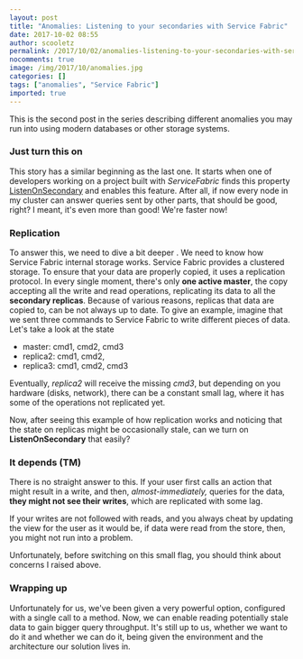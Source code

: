 ```yaml
---
layout: post
title: "Anomalies: Listening to your secondaries with Service Fabric"
date: 2017-10-02 08:55
author: scooletz
permalink: /2017/10/02/anomalies-listening-to-your-secondaries-with-service-fabric/
nocomments: true
image: /img/2017/10/anomalies.jpg
categories: []
tags: ["anomalies", "Service Fabric"]
imported: true
---
```


This is the second post in the series describing different anomalies you may run into using modern databases or other storage systems.

### Just turn this on

This story has a similar beginning as the last one. It starts when one of developers working on a project built with *ServiceFabric* finds this property [ListenOnSecondary](https://docs.microsoft.com/en-us/dotnet/api/microsoft.servicefabric.services.communication.runtime.servicereplicalistener.listenonsecondary?view=azure-dotnet) and enables this feature. After all, if now every node in my cluster can answer queries sent by other parts, that should be good, right? I meant, it's even more than good! We're faster now!

### Replication

To answer this, we need to dive a bit deeper . We need to know how Service Fabric internal storage works. Service Fabric provides a clustered storage. To ensure that your data are properly copied, it uses a replication protocol. In every single moment, there's only **one active master**, the copy accepting all the write and read operations, replicating its data to all the **secondary replicas**. Because of various reasons, replicas that data are copied to, can be not always up to date. To give an example, imagine that we sent three commands to Service Fabric to write different pieces of data. Let's take a look at the state

* master: cmd1, cmd2, cmd3
* replica2: cmd1, cmd2,
* replica3: cmd1, cmd2, cmd3

Eventually, *replica2* will receive the missing *cmd3*, but depending on you hardware (disks, network), there can be a constant small lag, where it has some of the operations not replicated yet.

Now, after seeing this example of how replication works and noticing that the state on replicas might be occasionally stale, can we turn on **ListenOnSecondary** that easily?

### It depends (TM)

There is no straight answer to this. If your user first calls an action that might result in a write, and then, *almost-immediately,* queries for the data, **they might not see their writes**, which are replicated with some lag.

If your writes are not followed with reads, and you always cheat by updating the view for the user as it would be, if data were read from the store, then, you might not run into a problem.

Unfortunately, before switching on this small flag, you should think about concerns I raised above.

### Wrapping up

Unfortunately for us, we've been given a very powerful option, configured with a single call to a method. Now, we can enable reading potentially stale data to gain bigger query throughput. It's still up to us, whether we want to do it and whether we can do it, being given the environment and the architecture our solution lives in.
